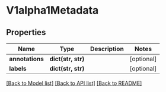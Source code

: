 # V1alpha1Metadata

## Properties
Name | Type | Description | Notes
------------ | ------------- | ------------- | -------------
**annotations** | **dict(str, str)** |  | [optional] 
**labels** | **dict(str, str)** |  | [optional] 

[[Back to Model list]](../README.md#documentation-for-models) [[Back to API list]](../README.md#documentation-for-api-endpoints) [[Back to README]](../README.md)


